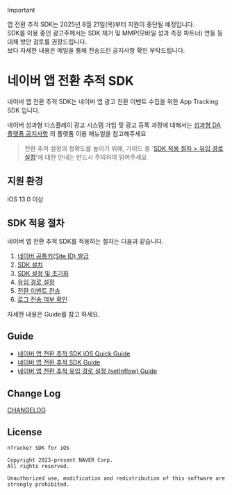 > [!IMPORTANT]  
> 앱 전환 추적 SDK는 2025년 8월 21일(목)부터 지원이 중단될 예정입니다.<br />
> SDK를 이용 중인 광고주께서는 SDK 제거 및 MMP(모바일 성과 측정 파트너) 연동 등 대체 방안 검토를 권장드립니다.<br />
> 보다 자세한 내용은 메일을 통해 전송드린 공지사항 확인 부탁드립니다.


# 네이버 앱 전환 추적 SDK
네이버 앱 전환 추적 SDK는 네이버 앱 광고 전환 이벤트 수집을 위한 App Tracking SDK 입니다.

네이버 성과형 디스플레이 광고 시스템 가입 및 광고 등록 과정에 대해서는 [성과형 DA 플랫폼 공지사항](https://gfa.naver.com/loginAccount/notice/82?page=1&size=10) 의 플랫폼 이용 매뉴얼을 참고해주세요

> 전환 추적 설정의 정확도를 높이기 위해, 가이드 중 '[SDK 적용 절차 > 유입 경로 설정](https://naver.github.io/ntracker-sdk-ios/how_to_use_sdk/set_inflow_url)'에 대한 안내는 반드시 주의하여 읽어주세요

## 지원 환경
iOS 13.0 이상

## SDK 적용 절차
네이버 앱 전환 추적 SDK를 적용하는 절차는 다음과 같습니다.

1. [네이버 공통키(Site ID) 발급](https://naver.github.io/ntracker-sdk-ios/how_to_use_sdk/get_site_id)
2. [SDK 설치](https://naver.github.io/ntracker-sdk-ios/how_to_use_sdk/install)
3. [SDK 설정 및 초기화](https://naver.github.io/ntracker-sdk-ios/how_to_use_sdk/configure_and_initialize)
4. [유입 경로 설정](https://naver.github.io/ntracker-sdk-ios/how_to_use_sdk/set_inflow_url)
5. [전환 이벤트 전송](https://naver.github.io/ntracker-sdk-ios/how_to_use_sdk/send_events)
6. [로그 전송 여부 확인](https://naver.github.io/ntracker-sdk-ios/how_to_use_sdk/check_debuglog)

자세한 내용은 Guide를 참고 하세요.

## Guide
- [네이버 앱 전환 추적 SDK iOS Quick Guide](https://naver.github.io/ntracker-sdk-ios/ios_quick_guide)
- [네이버 앱 전환 추적 SDK Guide](https://naver.github.io/ntracker-sdk-ios/)
- [네이버 앱 전환 추적 유입 경로 설정 (setInflow) Guide](https://naver.github.io/ntracker-sdk-ios/how_to_use_sdk/set_inflow_url)

## Change Log
[CHANGELOG](CHANGELOG.md)

## License
```
nTracker SDK for iOS

Copyright 2023-present NAVER Corp.
All rights reserved.

Unauthorized use, modification and redistribution of this software are strongly prohibited.
```
